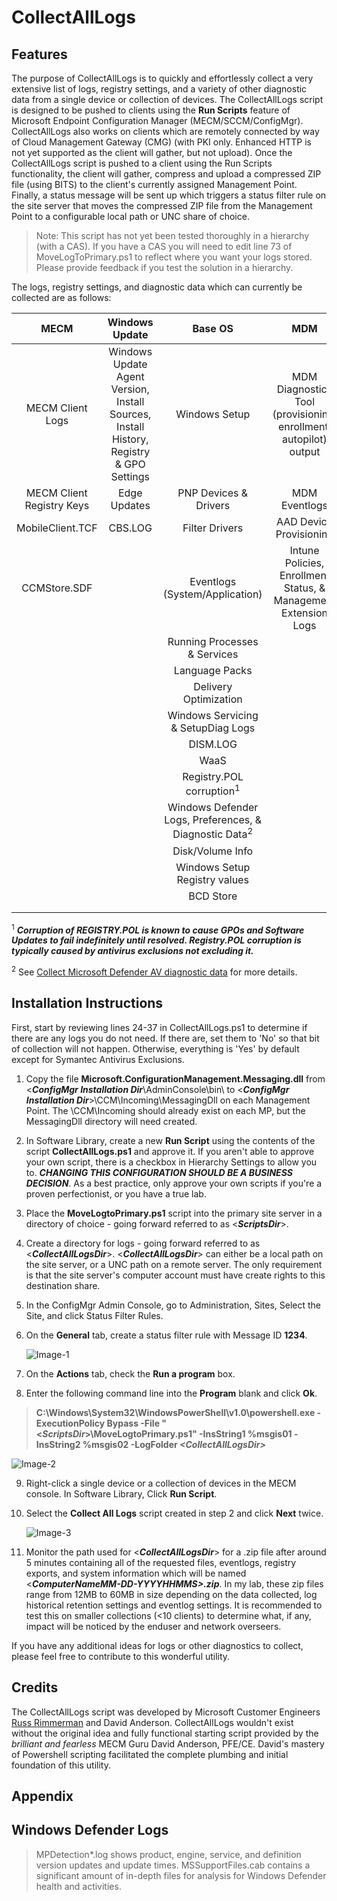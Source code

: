 # CollectAllLogs

## Features
The purpose of CollectAllLogs is to quickly and effortlessly collect a very extensive list of logs, registry settings, and a variety of other diagnostic data from a single device or collection of devices.  The CollectAllLogs script is designed to be pushed to clients using the **Run Scripts** feature of Microsoft Endpoint Configuration Manager (MECM/SCCM/ConfigMgr).  CollectAllLogs also works on clients which are remotely connected by way of Cloud Management Gateway (CMG) (with PKI only. Enhanced HTTP is not yet supported as the client will gather, but not upload). Once the CollectAllLogs script is pushed to a client using the Run Scripts functionality, the client will gather, compress and upload a compressed ZIP file (using BITS) to the client's currently assigned Management Point. Finally, a status message will be sent up which triggers a status filter rule on the site server that moves the compressed ZIP file from the Management Point to a configurable local path or UNC share of choice.

>Note: This script has not yet been tested thoroughly in a hierarchy (with a CAS).  If you have a CAS you will need to edit line 73 of MoveLogToPrimary.ps1 to reflect where you want your logs stored. Please provide feedback if you test the solution in a hierarchy.

The logs, registry settings, and diagnostic data which can currently be collected are as follows:

| MECM | Windows Update | Base OS |        MDM       |    Office365   |3rd Party|
|:-------------:|:----------------:|:-------------:|:------------------:|:-----------:|:---------:|
|MECM Client Logs|Windows Update Agent Version, Install Sources, Install History, Registry & GPO Settings|Windows Setup|MDM Diagnostics Tool \(provisioning, enrollment, autopilot\) output|OneDrive Logs|Symantec Antivirus Exclusions|
|MECM Client Registry Keys|Edge Updates|PNP Devices & Drivers|MDM Eventlogs | | | |
|MobileClient.TCF|CBS.LOG         |Filter Drivers|AAD Device Provisioning | | |
|CCMStore.SDF ||Eventlogs (System/Application)|Intune Policies, Enrollment Status, & Management Extension Logs| | |
|             | |Running Processes & Services|| | |
|             ||Language Packs|| | |
|             |                |Delivery Optimization||||
|             |                |Windows Servicing & SetupDiag Logs| | | |
|             |                |DISM.LOG   | | | |
|             |                |WaaS | | | |
|             |                |Registry.POL corruption<sup>1</sup> | | | |
|             |                |Windows Defender Logs, Preferences, & Diagnostic Data<sup>2</sup> | | | |
|             |                |Disk/Volume Info| | | |
|             |                |Windows Setup Registry values| | | | 
|             |                |BCD Store| | | |
|             |                || | | |
|             |                || | | |


<sup>1</sup> ***Corruption of REGISTRY.POL is known to cause GPOs and Software Updates to fail indefinitely until resolved. Registry.POL corruption is typically caused by antivirus exclusions not excluding it.***

<sup>2</sup> See [Collect Microsoft Defender AV diagnostic data](https://docs.microsoft.com/en-us/windows/security/threat-protection/microsoft-defender-antivirus/collect-diagnostic-data) for more details.

## Installation Instructions

First, start by reviewing lines 24-37 in CollectAllLogs.ps1 to determine if there are any logs you do not need.  If there are, set them to 'No' so that bit of collection will not happen.  Otherwise, everything is 'Yes' by default except for Symantec Antivirus Exclusions.

1. Copy the file **Microsoft.ConfigurationManagement.Messaging.dll** from \<***ConfigMgr Installation Dir***\AdminConsole\bin\ to \<***ConfigMgr Installation Dir***\>\CCM\Incoming\MessagingDll on each Management Point. The \CCM\Incoming should already exist on each MP, but the MessagingDll directory will need created.
2. In Software Library, create a new **Run Script** using the contents of the script **CollectAllLogs.ps1** and approve it. If you aren't able to approve your own script, there is a checkbox in Hierarchy Settings to allow you to. ***CHANGING THIS CONFIGURATION SHOULD BE A BUSINESS DECISION***. As a best practice, only approve your own scripts if you're a proven perfectionist, or you have a true lab.
3. Place the **MoveLogtoPrimary.ps1** script into the primary site server in a directory of choice - going forward referred to as \<***ScriptsDir***\>.
4. Create a directory for logs - going forward referred to as \<***CollectAllLogsDir***\>.  \<***CollectAllLogsDir***\> can either be a local path on the site server, or a UNC path on a remote server. The only requirement is that the site server's computer account must have create rights to this destination share.
5. In the ConfigMgr Admin Console, go to Administration, Sites, Select the Site, and click Status Filter Rules.  
6. On the **General** tab, create a status filter rule with Message ID **1234**.

   ![Image-1](https://rimcoblob.blob.core.windows.net/blogimg/CollectAllLogs/img1.png "Image-1")

7. On the **Actions** tab, check the **Run a program** box.
8. Enter the following command line into the **Program** blank and click **Ok**.

  > **C:\Windows\System32\WindowsPowerShell\v1.0\powershell.exe -ExecutionPolicy Bypass -File "\<***ScriptsDir***\>\MoveLogtoPrimary.ps1" -InsString1 %msgis01 -InsString2 %msgis02 -LogFolder ***\<CollectAllLogsDir\>*****


   ![Image-2](https://rimcoblob.blob.core.windows.net/blogimg/CollectAllLogs/img5.png "Image-2")

9. Right-click a single device or a collection of devices in the MECM console. In Software Library, Click **Run Script**.
10. Select the **Collect All Logs** script created in step 2 and click **Next** twice.

    ![Image-3](https://rimcoblob.blob.core.windows.net/blogimg/CollectAllLogs/img2.png "Image-3")

10. Monitor the path used for \<***CollectAllLogsDir***\> for a .zip file after around 5 minutes containing all of the requested files, eventlogs, registry exports, and system information which will be named \<***ComputerNameMM-DD-YYYYHHMMS\>.zip***.  In my lab, these zip files range from 12MB to 60MB in size depending on the data collected, log historical retention settings and eventlog settings.  It is recommended to test this on smaller collections (<10 clients) to determine what, if any, impact will be noticed by the enduser and network overseers.

If you have any additional ideas for logs or other diagnostics to collect, please feel free to contribute to this wonderful utility.

## Credits
The CollectAllLogs script was developed by Microsoft Customer Engineers [Russ Rimmerman](mailto://russ.rimmerman@microsoft.com) and David Anderson. CollectAllLogs wouldn't exist without the original idea and fully functional starting script provided by the *brilliant and fearless* MECM Guru David Anderson, PFE/CE.  David's mastery of Powershell scripting facilitated the complete plumbing and initial foundation of this utility.

## Appendix
## Windows Defender Logs

>MPDetection*.log shows product, engine, service, and definition version updates and update times.
>MSSupportFiles.cab contains a significant amount of in-depth files for analysis for Windows Defender health and activities.
